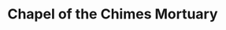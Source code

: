 ---
title: "Chapel of the Chimes Mortuary"
url: /glendale/chapel-of-the-chimes-mortuary/
shop: Bestattungen
---